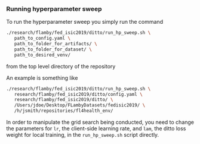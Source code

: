 ### Running hyperparameter sweep

To run the hyperparameter sweep you simply run the command

```bash
./research/flamby/fed_isic2019/ditto/run_hp_sweep.sh \
   path_to_config.yaml \
   path_to_folder_for_artifacts/ \
   path_to_folder_for_dataset/ \
   path_to_desired_venv/
```

from the top level directory of the repository

An example is something like
``` bash
./research/flamby/fed_isic2019/ditto/run_hp_sweep.sh \
   research/flamby/fed_isic2019/ditto/config.yaml \
   research/flamby/fed_isic2019/ditto/ \
   /Users/jdoe/Desktop/FLambyDatasets/fedisic2019/ \
   /h/jsmith/repositories/fl4health_env/
```

In order to manipulate the grid search being conducted, you need to change the parameters for `lr`, the client-side learning rate, and `lam`, the ditto loss weight for local training, in the `run_hp_sweep.sh` script directly.
